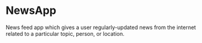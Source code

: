 # NewsApp
News feed app which gives a user regularly-updated news from the internet related to a particular topic, person, or location. 
